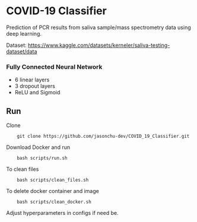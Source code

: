 # COVID-19 Classifier

Prediction of PCR results from saliva sample/mass spectrometry data using deep learning.

Dataset: https://www.kaggle.com/datasets/kerneler/saliva-testing-dataset/data

### Fully Connected Neural Network

* 6 linear layers
* 3 dropout layers
* ReLU and Sigmoid

## Run

Clone
```
    git clone https://github.com/jasonchu-dev/COVID_19_Classifier.git
```
Download Docker and run
```
    bash scripts/run.sh
```
To clean files
```
    bash scripts/clean_files.sh
```
To delete docker container and image
```
    bash scripts/clean_docker.sh
```
Adjust hyperparameters in configs if need be.